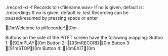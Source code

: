 ./record -d <directory> -f <filename>
Records to <directory>/<filename.wav>
If no <directory> is given, default is: ./recordings
If no <filename> is given, default is: test
Recording can be paused/resumed by pressing space or enter

[1mWelcome to piRecorder![0m

Buttons on the side of the PiTFT screen have the following mapping:
	Button 1: [92mPLAY[0m
	Button 2: [93mRECORD[0m
	Button 3: [91mSTOP[0m
	Button 4: [4mEXIT[0m

